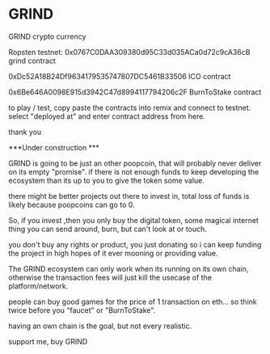# GRIND
GRIND crypto currency

Ropsten testnet:
0x0767C0DAA309380d95C33d035ACa0d72c9cA36cB grind contract

0xDc52A18B24Df9634179535747807DC5461B33506 ICO contract

0x6Be646A0098E915d3942C47d8994117794206c2F BurnToStake contract

to play / test, copy paste the contracts into  remix and connect to testnet. 
select "deployed at" and enter contract address from here.

thank you




***Under construction ***

GRIND is going to be just an other poopcoin, that will probably never deliver on its empty "promise".
if there is not enough funds to keep developing the ecosystem than its up to you to give the token some value.

there might be better projects out there to invest in, total loss of funds is likely because poopcoins can go to 0.

So, if you invest ,then you only buy the digital token, some magical internet thing you can send around, burn, but can't look at or touch.

you don't buy any rights or product, you just donating so i can keep funding the project in high hopes of it ever mooning or providing value.

The GRIND ecosystem can only work when its running on its own chain, otherwise the transaction fees will just kill the usecase of the platform/network.

people can buy good games for the price of 1 transaction on eth... so think twice before you "faucet" or "BurnToStake".

having an own chain is the goal, but not every realistic. 

support me, buy GRIND
